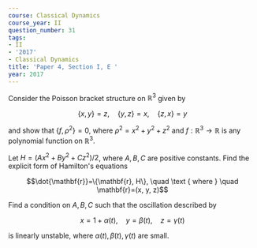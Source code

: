```yaml
---
course: Classical Dynamics
course_year: II
question_number: 31
tags:
- II
- '2017'
- Classical Dynamics
title: 'Paper 4, Section I, E '
year: 2017
---
```




Consider the Poisson bracket structure on $\mathbb{R}^{3}$ given by

$$\{x, y\}=z, \quad\{y, z\}=x, \quad\{z, x\}=y$$

and show that $\left\{f, \rho^{2}\right\}=0$, where $\rho^{2}=x^{2}+y^{2}+z^{2}$ and $f: \mathbb{R}^{3} \rightarrow \mathbb{R}$ is any polynomial function on $\mathbb{R}^{3}$.

Let $H=\left(A x^{2}+B y^{2}+C z^{2}\right) / 2$, where $A, B, C$ are positive constants. Find the explicit form of Hamilton's equations

$$\dot{\mathbf{r}}=\{\mathbf{r}, H\}, \quad \text { where } \quad \mathbf{r}=(x, y, z)$$

Find a condition on $A, B, C$ such that the oscillation described by

$$x=1+\alpha(t), \quad y=\beta(t), \quad z=\gamma(t)$$

is linearly unstable, where $\alpha(t), \beta(t), \gamma(t)$ are small.